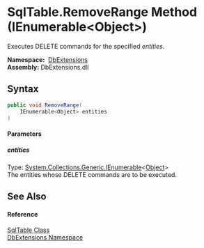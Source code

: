 SqlTable.RemoveRange Method (IEnumerable&lt;Object>)
====================================================
Executes DELETE commands for the specified *entities*.

  **Namespace:**  [DbExtensions][1]  
  **Assembly:** DbExtensions.dll

Syntax
------

```csharp
public void RemoveRange(
	IEnumerable<Object> entities
)
```

#### Parameters

##### *entities*
Type: [System.Collections.Generic.IEnumerable][2]&lt;[Object][3]>  
The entities whose DELETE commands are to be executed.


See Also
--------

#### Reference
[SqlTable Class][4]  
[DbExtensions Namespace][1]  

[1]: ../README.md
[2]: https://docs.microsoft.com/dotnet/api/system.collections.generic.ienumerable-1
[3]: https://docs.microsoft.com/dotnet/api/system.object
[4]: README.md